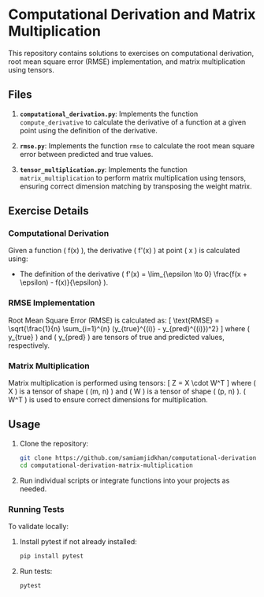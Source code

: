 # Computational Derivation and Matrix Multiplication

This repository contains solutions to exercises on computational derivation, root mean square error (RMSE) implementation, and matrix multiplication using tensors.

## Files

1. **`computational_derivation.py`**: Implements the function `compute_derivative` to calculate the derivative of a function at a given point using the definition of the derivative.
   
2. **`rmse.py`**: Implements the function `rmse` to calculate the root mean square error between predicted and true values.

3. **`tensor_multiplication.py`**: Implements the function `matrix_multiplication` to perform matrix multiplication using tensors, ensuring correct dimension matching by transposing the weight matrix.

## Exercise Details

### Computational Derivation

Given a function \( f(x) \), the derivative \( f'(x) \) at point \( x \) is calculated using:
- The definition of the derivative \( f'(x) = \lim_{\epsilon \to 0} \frac{f(x + \epsilon) - f(x)}{\epsilon} \).

### RMSE Implementation

Root Mean Square Error (RMSE) is calculated as:
\[ \text{RMSE} = \sqrt{\frac{1}{n} \sum_{i=1}^{n} (y_{true}^{(i)} - y_{pred}^{(i)})^2} \]
where \( y_{true} \) and \( y_{pred} \) are tensors of true and predicted values, respectively.

### Matrix Multiplication

Matrix multiplication is performed using tensors:
\[ Z = X \cdot W^T \]
where \( X \) is a tensor of shape \( (m, n) \) and \( W \) is a tensor of shape \( (p, n) \). \( W^T \) is used to ensure correct dimensions for multiplication.

## Usage

1. Clone the repository:
   ```sh
   git clone https://github.com/samiamjidkhan/computational-derivation-matrix-multiplication.git
   cd computational-derivation-matrix-multiplication
   ```

2. Run individual scripts or integrate functions into your projects as needed.

### Running Tests

To validate locally:

1. Install pytest if not already installed:
   ```sh
   pip install pytest
   ```

2. Run tests:
   ```sh
   pytest
   ```

